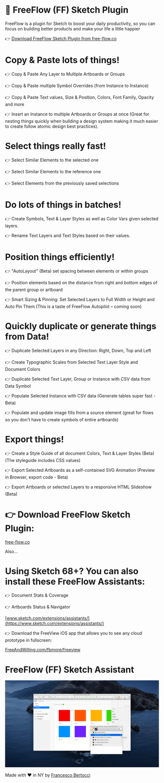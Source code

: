 # 🌈 FreeFlow (FF) Sketch Plugin
FreeFlow is a plugin for Sketch to boost your daily productivity, so you can focus on building better products and make your life a little happier


👉 [Download FreeFlow Sketch Plugin from free-flow.co](https://freeandwilling.com/fbmore/FreeFlow-Sketch-Plugin-Download)



# Copy & Paste lots of things!

👉  Copy & Paste Any Layer to Multiple Artboards or Groups

👉  Copy & Paste multiple Symbol Overrides (from Instance to Instance)

👉  Copy & Paste Text values, Size & Position, Colors, Font Family, Opacity and more

👉  Insert an Instance to multiple Artboards or Groups at once (Great for nesting things quickly when building a design system making it much easier to create follow atomic design best practices).



# Select things really fast!

👉  Select Similar Elements to the selected one

👉  Select Similar Elements to the reference one

👉  Select Elements from the previously saved selections



# Do lots of things in batches!

👉  Create Symbols, Text & Layer Styles as well as Color Vars given selected layers. 

👉  Rename Text Layers and Text Styles based on their values.



# Position things efficiently!

👉  "AutoLayout" (Beta) set spacing between elements or within groups

👉  Position elements based on the distance from right and bottom edges of the parent group or artboard

👉  Smart Sizing & Pinning: Set Selected Layers to Full Width or Height and Auto Pin Them (This is a taste of FreeFlow Autopilot – coming soon) 



# Quickly duplicate or generate things from Data!

👉  Duplicate Selected Layers in any Direction: Right, Down, Top and Left

👉  Create Typographic Scales from Selected Text Layer Style and Document Colors

👉  Duplicate Selected Text Layer, Group or Instance with CSV data from Data Symbol 

👉  Populate Selected Instance with CSV data (Generate tables super fast - Beta)  

👉  Populate and update image fills from a source element (great for flows so you don't have to create symbols of entire artboards)



# Export things! 

👉  Create a Style Guide of all document Colors, Text & Layer Styles (Beta) (The styleguide includes CSS values)
 
👉  Export Selected Artboards as a self-contained SVG Animation (Preview in Browser, export code - Beta)

👉  Export Artboards or selected Layers to a responsive HTML Slideshow (Beta)



# 👉 Download FreeFlow Sketch Plugin:
[free-flow.co](http://free-flow.co)




Also...




# Using Sketch 68+? You can also install these FreeFlow Assistants:

👉  Document Stats & Coverage

👉  Artboards Status & Navigator

[www.sketch.com/extensions/assistants/](https://www.sketch.com/extensions/assistants/)



👉 Download the FreeView iOS app that allows you to see any cloud prototype in fullscreen:

[FreeAndWilling.com/fbmore/freeview](https://FreeAndWilling.com/fbmore/freeview)


# FreeFlow (FF) Sketch Assistant
![](https://github.com/fbmore/FreeFlow-Sketch-Plugin/blob/master/FreeFow%20Assistant%20-%20Large%20Preview-min.png?raw=true)



Made with ♥️ in NY by [Francesco Bertocci](https://freeandwilling.com/fbmore)



